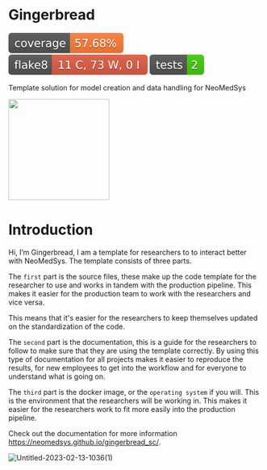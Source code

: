 # Gingerbread
![Coverage](./coverage-badge.svg)
![Flake8](./flake8-badge.svg)
![Test](./tests-badge.svg)

Template solution for model creation and data handling for NeoMedSys

<img src="https://user-images.githubusercontent.com/24882057/219079587-09915436-2be1-49bd-bfe1-eea664c01ea5.png" width="200" height="200" />



# Introduction
Hi, I’m Gingerbread, I am a template for researchers to to interact better with NeoMedSys. The template consists of three parts. 

The ``first`` part is the source files, these make up the code template for the researcher to use and works in tandem with the production pipeline. This makes it easier for the production team to work with the researchers and vice versa. 

This means that it's easier for the researchers to keep themselves updated on the standardization of the code.

The ``second`` part is the documentation, this is a guide for the researchers to follow to make sure that they are using the template correctly. By using this type of documentation for all projects makes it easier to reproduce the results, for new employees to get into the workflow and for everyone to understand what is going on.

The ``third`` part is the docker image, or the ``operating system`` if you will. This is the environment that the researchers will be working in. This makes it easier for the researchers work to fit more easily into the production pipeline.



Check out the documentation for more information https://neomedsys.github.io/gingerbread_sc/.


![Untitled-2023-02-13-1036(1)](https://user-images.githubusercontent.com/24882057/225026458-f80a82cc-f019-4b25-ac3e-7d465ebba073.png)


